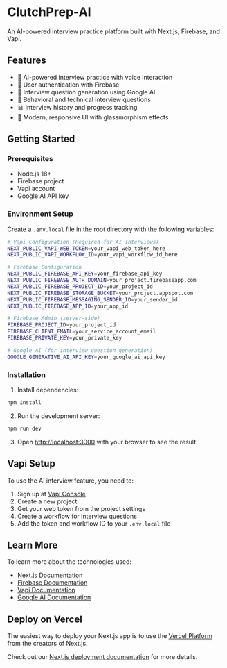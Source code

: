 # ClutchPrep-AI

An AI-powered interview practice platform built with Next.js, Firebase, and Vapi.

## Features

- 🤖 AI-powered interview practice with voice interaction
- 🔐 User authentication with Firebase
- 📝 Interview question generation using Google AI
- 🎯 Behavioral and technical interview questions
- 📊 Interview history and progress tracking
- 🎨 Modern, responsive UI with glassmorphism effects

## Getting Started

### Prerequisites

- Node.js 18+ 
- Firebase project
- Vapi account
- Google AI API key

### Environment Setup

Create a `.env.local` file in the root directory with the following variables:

```bash
# Vapi Configuration (Required for AI interviews)
NEXT_PUBLIC_VAPI_WEB_TOKEN=your_vapi_web_token_here
NEXT_PUBLIC_VAPI_WORKFLOW_ID=your_vapi_workflow_id_here

# Firebase Configuration
NEXT_PUBLIC_FIREBASE_API_KEY=your_firebase_api_key
NEXT_PUBLIC_FIREBASE_AUTH_DOMAIN=your_project.firebaseapp.com
NEXT_PUBLIC_FIREBASE_PROJECT_ID=your_project_id
NEXT_PUBLIC_FIREBASE_STORAGE_BUCKET=your_project.appspot.com
NEXT_PUBLIC_FIREBASE_MESSAGING_SENDER_ID=your_sender_id
NEXT_PUBLIC_FIREBASE_APP_ID=your_app_id

# Firebase Admin (server-side)
FIREBASE_PROJECT_ID=your_project_id
FIREBASE_CLIENT_EMAIL=your_service_account_email
FIREBASE_PRIVATE_KEY=your_private_key

# Google AI (for interview question generation)
GOOGLE_GENERATIVE_AI_API_KEY=your_google_ai_api_key
```

### Installation

1. Install dependencies:
```bash
npm install
```

2. Run the development server:
```bash
npm run dev
```

3. Open [http://localhost:3000](http://localhost:3000) with your browser to see the result.

## Vapi Setup

To use the AI interview feature, you need to:

1. Sign up at [Vapi Console](https://console.vapi.ai/)
2. Create a new project
3. Get your web token from the project settings
4. Create a workflow for interview questions
5. Add the token and workflow ID to your `.env.local` file

## Learn More

To learn more about the technologies used:

- [Next.js Documentation](https://nextjs.org/docs)
- [Firebase Documentation](https://firebase.google.com/docs)
- [Vapi Documentation](https://docs.vapi.ai/)
- [Google AI Documentation](https://ai.google.dev/)

## Deploy on Vercel

The easiest way to deploy your Next.js app is to use the [Vercel Platform](https://vercel.com/new?utm_medium=default-template&filter=next.js&utm_source=create-next-app&utm_campaign=create-next-app-readme) from the creators of Next.js.

Check out our [Next.js deployment documentation](https://nextjs.org/docs/app/building-your-application/deploying) for more details.
